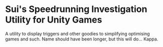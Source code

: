 # Sui's Speedrunning Investigation Utility for Unity Games
A utility to display triggers and other goodies to simplifying optimising games and such. Name should have been longer, but this will do... Kappa.